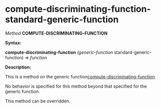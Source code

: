 compute-discriminating-function-standard-generic-function
=========================================================

*Method* **COMPUTE-DISCRIMINATING-FUNCTION**

**Syntax:**

**compute-discriminating-function** *(generic-function* standard-generic-function) => *function*

**Description:**

This is a method on the generic function[compute-discriminating-function](/docs/meta-object-protocol/compute-discriminating-function).

No behavior is specified for this method beyond that specified for the generic function.

This method can be overridden.
